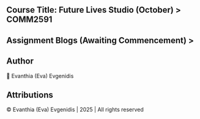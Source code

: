 ## Course Title: Future Lives Studio (October) > COMM2591

## Assignment Blogs (Awaiting Commencement) >

## Author

<p align="left">🌸 Evanthia (Eva) Evgenidis</p>

## Attributions

<p align="left">© Evanthia (Eva) Evgenidis | 2025 | All rights reserved
</p>
